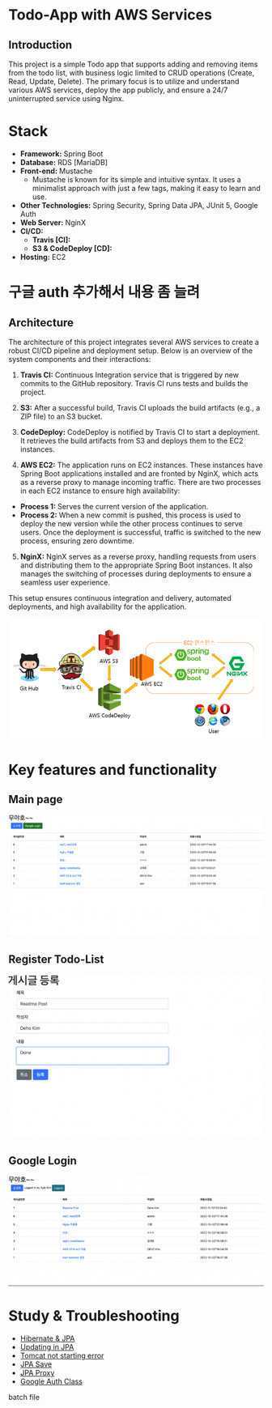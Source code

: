 # Todo-App with AWS Services

## Introduction
This project is a simple Todo app that supports adding and removing items from the todo list, with business logic limited to CRUD operations (Create, Read, Update, Delete). The primary focus is to utilize and understand various AWS services, deploy the app publicly, and ensure a 24/7 uninterrupted service using Nginx.



# Stack
- **Framework:** Spring Boot
- **Database:** RDS [MariaDB]
- **Front-end:** Mustache 
  - Mustache is known for its simple and intuitive syntax. It uses a minimalist approach with just a few tags, making it easy to learn and use.
- **Other Technologies:** Spring Security, Spring Data JPA, JUnit 5, Google Auth
- **Web Server:** NginX
- **CI/CD:**
  - **Travis [CI]:**
  - **S3 & CodeDeploy [CD]:**
- **Hosting:** EC2

#  구글 auth 추가해서 내용 좀 늘려 

## Architecture

The architecture of this project integrates several AWS services to create a robust CI/CD pipeline and deployment setup. Below is an overview of the system components and their interactions:

1. **Travis CI:** Continuous Integration service that is triggered by new commits to the GitHub repository. Travis CI runs tests and builds the project.

2. **S3:** After a successful build, Travis CI uploads the build artifacts (e.g., a ZIP file) to an S3 bucket.

3. **CodeDeploy:** CodeDeploy is notified by Travis CI to start a deployment. It retrieves the build artifacts from S3 and deploys them to the EC2 instances.

4. **AWS EC2:** The application runs on EC2 instances. These instances have Spring Boot applications installed and are fronted by NginX, which acts as a reverse proxy to manage incoming traffic. There are two processes in each EC2 instance to ensure high availability:
  - **Process 1:** Serves the current version of the application.
  - **Process 2:** When a new commit is pushed, this process is used to deploy the new version while the other process continues to serve users. Once the deployment is successful, traffic is switched to the new process, ensuring zero downtime.

5. **NginX:** NginX serves as a reverse proxy, handling requests from users and distributing them to the appropriate Spring Boot instances. It also manages the switching of processes during deployments to ensure a seamless user experience.


This setup ensures continuous integration and delivery, automated deployments, and high availability for the application.

![img.png](img.png)

# Key features and functionality

## Main page
![](images/메인_페이지.png)

## Register Todo-List
![](images/게시글_등록.png)

## Google Login 
![](images/적용_확인.png)

# Study & Troubleshooting 
- [Hibernate & JPA]
- [Updating in JPA]
- [Tomcat not starting error]
- [JPA Save]
- [JPA Proxy]
- [Google Auth Class]

batch file

[Hibernate & JPA]: https://velog.io/@sigint_107/Hibernate%EC%99%80-JPA%EB%82%B4%EB%B6%80-%EB%9C%AF%EC%96%B4%EB%B3%B4%EA%B8%B0
[Updating in JPA]: https://velog.io/@sigint_107/JPA-Update
[Tomcat not starting error]: https://velog.io/@sigint_107/Tomcat%EC%9D%B4-%EC%95%88%EC%98%AC%EB%9D%BC-%EA%B0%88%EB%95%8C
[JPA Proxy]: https://velog.io/@sigint_107/JPA-Proxy%EB%9E%80
[JPA Save]: https://velog.io/@sigint_107/JPA-Save%EB%8F%99%EC%9E%91%EA%B5%AC%EC%A1%B0
[Google Auth Class]: https://velog.io/@sigint_107/Registrating-the-Google-Auth-into-the-Spring-boot-application